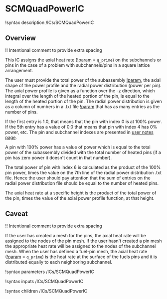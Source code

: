 # SCMQuadPowerIC

!syntax description /ICs/SCMQuadPowerIC

## Overview

!! Intentional comment to provide extra spacing

This IC assigns the axial heat rate ([!param](/ICs/SCMQuadPowerIC/variable) = `q_prime`) on the subchannels or pins in the case of a problem with subchannels/pins in a square lattice arrangement.

The user must provide the  total power of the subassembly [!param](/ICs/SCMQuadPowerIC/power), the axial shape of the power profile and the radial power distribution (power per pin). The axial power profile is given as a function over the -z direction, which integral over the length of the heated portion of the pin, is equal to the length of the heated portion of the pin. The radial power distribution is given as a column of numbers in a .txt file [!param](/ICs/SCMQuadPowerIC/filename) that has as many entries as the number of pins.

If the first entry is 1.0, that means that the pin with index 0 is at 100% power. If the 5th entry has a value of 0.0 that means that pin with index 4 has 0% power, etc.
The pin and subchannel indexes are presented in [user notes page](user_notes.md).

A pin with 100% power has a value of power which is equal to the total power of the subassembly divided with the total number of heated pins (if a pin has zero power it doesn't count in that number).

The total power of pin with index 6 is calculated as the product of the 100% pin power, times the value on the 7th line of the radial power distribution .txt file. Hence the user
should pay attention that the sum of entries on the radial power distribution file should be equal to the number of heated pins.

The axial heat rate at a specific height is the product of the total power of the pin, times the value of the axial power profile function, at that height.

## Caveat

!! Intentional comment to provide extra spacing

If the user has created a mesh for the pins, the axial heat rate will be assigned to the nodes of the pin mesh. If the user hasn't created a pin mesh the appropriate heat rate will be assigned to
the nodes of the subchannel mesh. When the user has defined a fuel-pin mesh, the axial heat rate ([!param](/ICs/SCMTriPowerIC/variable) = `q_prime`) is the heat rate at the surface of the fuels pins and it is distributed equally to each neighboring subchannel.

!syntax parameters /ICs/SCMQuadPowerIC

!syntax inputs /ICs/SCMQuadPowerIC

!syntax children /ICs/SCMQuadPowerIC
